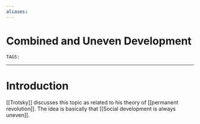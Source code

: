 ```yaml
---
aliases: 
---
```

# Combined and Uneven Development
`TAGS:` 

---
# Introduction
[[Trotsky]] discusses this topic as related to his theory of [[permanent revolution]]. The idea is basically that [[Social development is always uneven]]. 